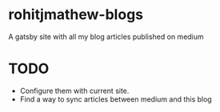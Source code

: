 # rohitjmathew-blogs

A gatsby site with all my blog articles published on medium

# TODO

- Configure them with current site.
- Find a way to sync articles between medium and this blog